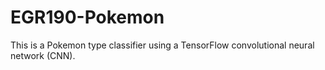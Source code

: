 # EGR190-Pokemon
This is a Pokemon type classifier using a TensorFlow convolutional neural network (CNN).
